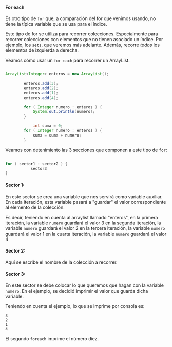 #### For each

Es otro tipo de ```for``` que, a comparación del for que venimos usando,
no tiene la típica variable que se usa para el índice.

Este tipo de for se utiliza para recorrer colecciones. 
Especialmente para recorrer colecciones con elementos
que no tienen asociado un índice. Por ejemplo, los ```sets```, que veremos
más adelante. Además, recorre *todos* los elementos de izquierda a derecha.


Veamos cómo usar un ```for each``` para recorrer un ArrayList.

```java

ArrayList<Integer> enteros = new ArrayList();

        enteros.add(3);
        enteros.add(2);
        enteros.add(1);
        enteros.add(4);

        for ( Integer numero : enteros ) {
            System.out.println(numero);
        }

		    int suma = 0;
        for ( Integer numero : enteros ) {
            suma = suma + numero;
        }
```

Veamos con detenimiento las 3 secciones que componen a este tipo de ```for```:


```java

for ( sector1 : sector2 ) {
           sector3
}

```
#### Sector 1:
En este sector se crea una variable que nos servirá como variable auxiliar.
En cada iteración, esta variable pasará a "guardar" el valor correspondiente 
al elemento de la colección.

Es decir, teniendo en cuenta al arraylist llamado "enteros",
en la primera iteración, la variable ```numero``` guardará el valor 3
en la segunda iteración, la variable ```numero``` guardará el valor 2
en la tercera iteración, la variable ```numero``` guardará el valor 1
en la cuarta iteración, la variable ```numero``` guardará el valor 4

#### Sector 2:
Aquí se escribe el nombre de la colección a recorrer.

#### Sector 3:
En este sector se debe colocar lo que queremos que hagan con la
variable ```numero```.
En el ejemplo, se decidió imprimir el valor que guarda dicha variable.

Teniendo en cuenta el ejemplo, lo que se imprime por consola es:
```
3
2
1
4
```

El segundo ```foreach``` imprime el número diez. 
